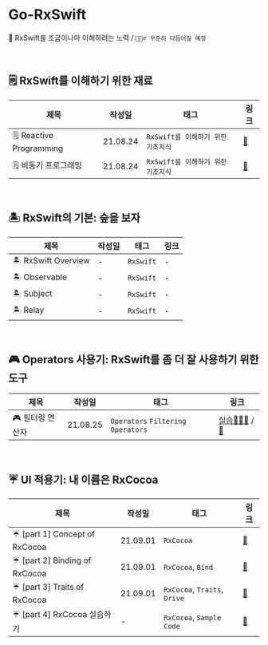 # Go-RxSwift
🎫  RxSwift를 조금이나마 이해하려는 노력 / `🙋🏻‍♂️ 꾸준히 다듬어질 예정`

<br />

## 🗒 RxSwift를 이해하기 위한 재료
|제목|작성일|태그|링크|
|--|--|--|--|
|🗒 Reactive Programming|21.08.24|`RxSwift를 이해하기 위한 기초지식`|[🎫](https://github.com/Taehyeon-Kim/Go-RxSwift/blob/master/Reactive-Programming.md)|
|🗒 비동기 프로그래밍|21.08.24|`RxSwift를 이해하기 위한 기초지식`|[🎫](https://github.com/Taehyeon-Kim/Go-RxSwift/blob/master/Asynchronous-Programming.md)|

<br />

## 🏝 RxSwift의 기본: 숲을 보자
|제목|작성일|태그|링크|
|--|--|--|--|
|🏝 RxSwift Overview|-|`RxSwift`|-|
|🏝 Observable|-|`RxSwift`|-|
|🏝 Subject|-|`RxSwift`|-|
|🏝 Relay|-|`RxSwift`|-|

<br />

## 🎮 Operators 사용기: RxSwift를 좀 더 잘 사용하기 위한 도구
|제목|작성일|태그|링크|
|--|--|--|--|
|🎮 필터링 연산자|21.08.25|`Operators` `Filtering Operators`|[실습🧑🏻‍💻](https://github.com/RxSwift-Study-with-Potatoes/RxSwift-Of-Taeeehyeon/tree/main/Example/RxSwift-Filtering-Operators) / [🎫](https://github.com/Taehyeon-Kim/Go-RxSwift/blob/master/Filtering-Operators.md)|

<br />

## ☔️ UI 적용기: 내 이름은 RxCocoa
|제목|작성일|태그|링크|
|--|--|--|--|
|☔️ [part 1] Concept of RxCocoa|21.09.01|`RxCocoa`| [🎫](https://github.com/Taehyeon-Kim/Go-RxSwift/blob/master/%5BPart1%5DConcept-Of-RxCocoa.md)|
|☔️ [part 2] Binding of RxCocoa|21.09.01|`RxCocoa`, `Bind`|[🎫](https://github.com/Taehyeon-Kim/Go-RxSwift/blob/master/%5BPart2%5DBinding-Of-RxCocoa.md)|
|☔️ [part 3] Traits of RxCocoa|21.09.01|`RxCocoa`, `Traits`, `Drive`|[🎫](https://github.com/Taehyeon-Kim/Go-RxSwift/blob/master/%5BPart3%5DTraits-Of-RxCocoa.md)|
|☔️ [part 4] RxCocoa 실습하기|-|`RxCocoa`, `Sample Code`|[🎫](https://github.com/Taehyeon-Kim/Go-RxSwift/blob/master/%5BPart3%5DTraits-Of-RxCocoa.md)|
